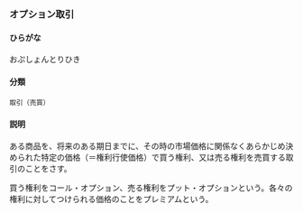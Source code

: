 <div style="display:none;">

## [あ行](securities-terms?id=あ行)

</div>

### オプション取引

#### ひらがな

おぷしょんとりひき

#### 分類

`取引（売買）`

#### 説明

ある商品を、将来のある期日までに、その時の市場価格に関係なくあらかじめ決められた特定の価格（＝権利行使価格）で買う権利、又は売る権利を売買する取引のことをさす。
買う権利をコール・オプション、売る権利をプット・オプションという。各々の権利に対してつけられる価格のことをプレミアムという。

<div style="display:none;">

## [か行](securities-terms?id=か行)
## [さ行](securities-terms?id=さ行)
## [た行](securities-terms?id=た行)
## [な行](securities-terms?id=な行)
## [は行](securities-terms?id=は行)
## [ま行](securities-terms?id=ま行)
## [や行](securities-terms?id=や行)
## [ら行](securities-terms?id=ら行)
## [わ行](securities-terms?id=わ行)
## [英数字・記号](securities-terms?id=英数字・記号)

</div>

